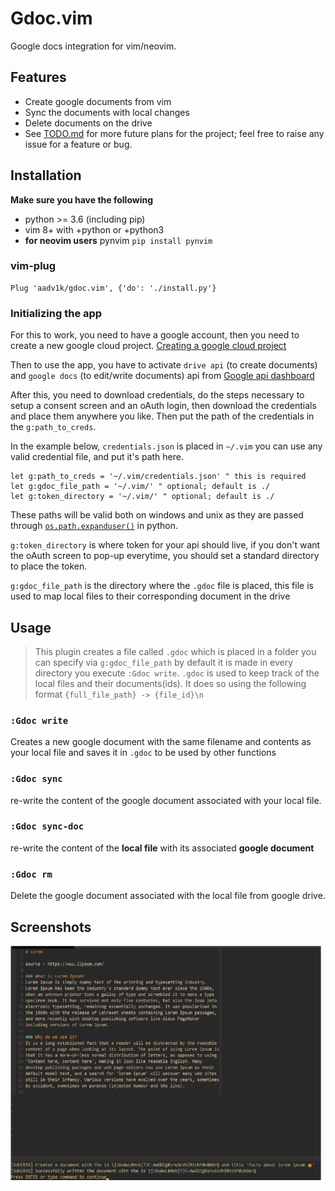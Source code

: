 # Gdoc.vim

Google docs integration for vim/neovim.

## Features

- Create google documents from vim
- Sync the documents with local changes
- Delete documents on the drive
- See [TODO.md](./TODO.md) for more future plans for the project; feel free to raise any issue for a feature or bug.

## Installation

**Make sure you have the following**

- python >= 3.6 (including pip)
- vim 8+ with +python or +python3
- **for neovim users** pynvim `pip install pynvim`

### vim-plug

```vim
Plug 'aadv1k/gdoc.vim', {'do': './install.py'}
```

### Initializing the app

For this to work, you need to have a google account, then you need to create a new google cloud project.
[Creating a google cloud project](https://developers.google.com/workspace/guides/create-project)

Then to use the app, you have to activate `drive api` (to create documents) and `google docs` (to edit/write documents) api from
[Google api dashboard](https://console.cloud.google.com/apis/dashboard)

After this, you need to download credentials, do the steps necessary to setup a consent screen and an
oAuth login, then download the credentials and place them anywhere you like. Then put the path of
the credentials in the `g:path_to_creds`.

In the example below, `credentials.json` is placed in `~/.vim` you can use any valid credential file, and put it's path here.

```vim
let g:path_to_creds = '~/.vim/credentials.json' " this is required
let g:gdoc_file_path = '~/.vim/' " optional; default is ./
let g:token_directory = '~/.vim/' " optional; default is ./
```

These paths will be valid both on windows and unix as they are passed through [`os.path.expanduser()`](https://docs.python.org/3/library/os.path.html#os.path.expanduser) in python.

`g:token_directory` is where token for your api should live, if you don't
want the oAuth screen to pop-up everytime, you should set a standard directory
to place the token.

`g:gdoc_file_path` is the directory where the `.gdoc` file is placed, this file
is used to map local files to their corresponding document in the drive

## Usage

> This plugin creates a file called `.gdoc` which is placed in a folder you can specify via `g:gdoc_file_path` by default it is made in every directory you execute `:Gdoc write`.
> `.gdoc` is used to keep track of the local files and their documents(ids). It does so using the following format `{full_file_path} -> {file_id}\n`

### `:Gdoc write`

Creates a new google document with the same filename and contents as your local
file and saves it in `.gdoc` to be used by other functions

### `:Gdoc sync`

re-write the content of the google document associated with your local file.

### `:Gdoc sync-doc`

re-write the content of the **local file** with its associated **google document**

### `:Gdoc rm`

Delete the google document associated with the local file from google drive.

## Screenshots

<img src="./screenshots/1.1.png" alt="1.png" width="500px">
